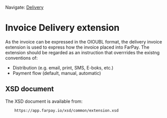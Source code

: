 Navigate: [Delivery](../Readme.md)

# Invoice Delivery extension
As the invoice can be expressed in the OIOUBL format, 
the delivery invoice extension is used to express how the invoice placed into FarPay.
The extension should be regarded as an instruction that overrrides the existng conventions
of:
* Distribution (e.g. email, print, SMS, E-boks, etc.)
* Payment flow (default, manual, automatic)

## XSD document
The XSD document is available from:
``` 
    https://app.farpay.io/xsd/common/extension.xsd 
``` 
